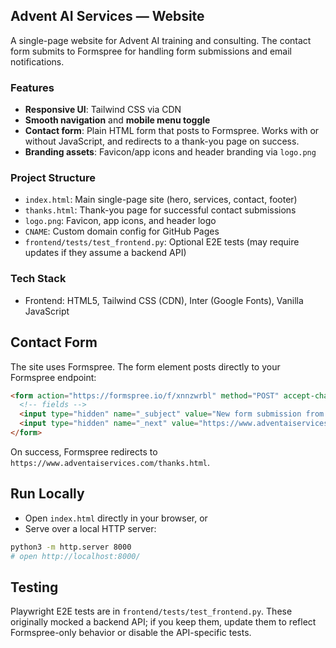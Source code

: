 ## Advent AI Services — Website

A single-page website for Advent AI training and consulting. The contact form submits to Formspree for handling form submissions and email notifications.

### Features
- **Responsive UI**: Tailwind CSS via CDN
- **Smooth navigation** and **mobile menu toggle**
- **Contact form**: Plain HTML form that posts to Formspree. Works with or without JavaScript, and redirects to a thank-you page on success.
- **Branding assets**: Favicon/app icons and header branding via `logo.png`

### Project Structure
- `index.html`: Main single-page site (hero, services, contact, footer)
- `thanks.html`: Thank-you page for successful contact submissions
- `logo.png`: Favicon, app icons, and header logo
- `CNAME`: Custom domain config for GitHub Pages
- `frontend/tests/test_frontend.py`: Optional E2E tests (may require updates if they assume a backend API)

### Tech Stack
- Frontend: HTML5, Tailwind CSS (CDN), Inter (Google Fonts), Vanilla JavaScript

## Contact Form

The site uses Formspree. The form element posts directly to your Formspree endpoint:

```html
<form action="https://formspree.io/f/xnnzwrbl" method="POST" accept-charset="UTF-8">
  <!-- fields -->
  <input type="hidden" name="_subject" value="New form submission from Advent AI" />
  <input type="hidden" name="_next" value="https://www.adventaiservices.com/thanks.html" />
</form>
```

On success, Formspree redirects to `https://www.adventaiservices.com/thanks.html`.

## Run Locally

- Open `index.html` directly in your browser, or
- Serve over a local HTTP server:
```bash
python3 -m http.server 8000
# open http://localhost:8000/
```

## Testing

Playwright E2E tests are in `frontend/tests/test_frontend.py`. These originally mocked a backend API; if you keep them, update them to reflect Formspree-only behavior or disable the API-specific tests.
